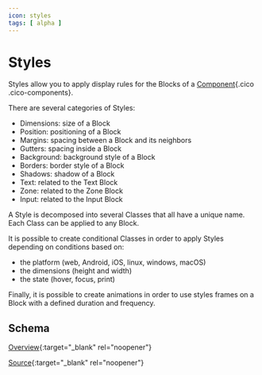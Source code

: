 ```yaml
---
icon: styles
tags: [ alpha ]
---
```

# Styles

Styles allow you to apply display rules for the Blocks of a [Component](/concepts/interfaces/components/){.cico .cico-components}.

There are several categories of Styles:

- Dimensions: size of a Block
- Position: positioning of a Block
- Margins: spacing between a Block and its neighbors
- Gutters: spacing inside a Block
- Background: background style of a Block
- Borders: border style of a Block
- Shadows: shadow of a Block
- Text: related to the Text Block
- Zone: related to the Zone Block
- Input: related to the Input Block

A Style is decomposed into several Classes that all have a unique name. Each Class can be applied to any Block.

It is possible to create conditional Classes in order to apply Styles depending on conditions based on:
- the platform (web, Android, iOS, linux, windows, macOS)
- the dimensions (height and width)
- the state (hover, focus, print)

Finally, it is possible to create animations in order to use styles frames on a Block with a defined duration and frequency.

## Schema

[Overview](https://json-schema.app/view/%23?url=https%3A%2F%2Fraw.githubusercontent.com%2Fblue-forest%2Fdropin%2Fmain%2Fschemas%2Fstyles.json){:target="_blank" rel="noopener"}

[Source](https://github.com/blue-forest/dropin/blob/main/schemas/styles.json){:target="_blank" rel="noopener"}
